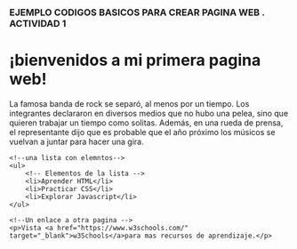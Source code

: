 

### EJEMPLO CODIGOS BASICOS PARA CREAR PAGINA WEB . ACTIVIDAD 1 

<!DOCType html>
<html lang="es">
<head>
<meta charset="UTF-8">
<title>Mi primera pagina web Eric</title>
</head>
<body>
    <!-- Titulo principal de la página -->
    <h1>¡bienvenidos a mi primera pagina web!</h1>
    <!-- Un párrafro con texto -->
    <p>La famosa banda de rock se separó, al menos por un tiempo.
    Los integrantes declararon en diversos medios que no hubo una pelea,
    sino que quieren trabajar un tiempo como solitas. Además, en una rueda de prensa, 
    el representante dijo que es probable que el año próximo los músicos se vuelvan
    a juntar para hacer una gira.</p>

    <!--una lista con elemntos-->
    <ul>
        <!-- Elementos de la lista -->
        <li>Aprender HTML</li>
        <li>Practicar CSS</li>
        <li>Explorar Javascript</li> 
    </ul>

    <!--Un enlace a otra pagina -->
    <p>Vista <a href="https://www.w3schools.com/" target="_blank">w3Schools</a>para mas recursos de aprendizaje.</p>
</body>
</html>
